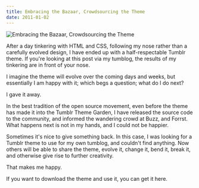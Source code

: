 ```yaml
---
title: Embracing the Bazaar, Crowdsourcing the Theme
date: 2011-01-02
---
```


![Embracing the Bazaar, Crowdsourcing the Theme](https://source.unsplash.com/DWyRC2juMgs/1600x900)

After a day tinkering with HTML and CSS, following my nose rather than a carefully evolved design, I have ended up with a half-respectable Tumblr theme. If you're looking at this post via my tumblog, the results of my tinkering are in front of your nose.

I imagine the theme will evolve over the coming days and weeks, but essentially I am happy with it; which begs a question; what do I do next?

I gave it away.

In the best tradition of the open source movement, even before the theme has made it into the Tumblr Theme Garden, I have released the source code to the community, and informed the wandering crowd at Buzz, and Forrst. What happens next is not in my hands, and I could not be happier.

Sometimes it's nice to give something back. In this case, I was looking for a Tumblr theme to use for my own tumblog, and couldn't find anything. Now others will be able to share the theme, evolve it, change it, bend it, break it, and otherwise give rise to further creativity.

That makes me happy.

If you want to download the theme and use it, you can get it here.
